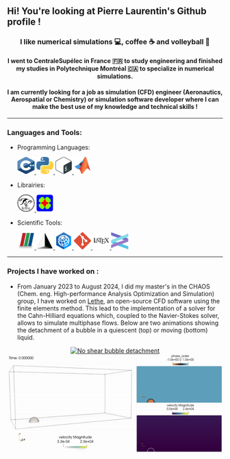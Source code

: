 ## Hi! You're looking at Pierre Laurentin's Github profile !

<h3 align="center"> I like numerical simulations 💻, coffee ☕ and volleyball 🏐  </h3>

<h4 align="center"> I went to CentraleSupélec in France 🇫🇷 to study engineering and finished my studies in Polytechnique Montréal 🇨🇦 to specialize in numerical simulations. </h4>

<h4 align="center"> I am currently looking for a job as simulation (CFD) engineer (Aeronautics, Aerospatial or Chemistry) or simulation software developer where I can make the best use of my knowledge and technical skills ! </h4>

---

<h3 align="left">Languages and Tools:</h3>

- Programming Languages:
    <p align="left">
        <a href="https://isocpp.org/" target="_blank" rel="noreferrer"> <img src="logos/c.svg" alt="C++" width="40" height="40"/> </a>
        <a href="https://www.python.org/" target="_blank" rel="noreferrer"> <img src="logos/python-5.svg" alt="Python" width="40" height="40"/> </a>
        <a href="https://www.gnu.org/software/bash/" target="_blank" rel="noreferrer"> <img src="logos/bash-2.svg" alt="Bash" width="40" height="40"/> </a>
        <a href="https://www.mathworks.com/products/matlab.html" target="_blank" rel="noreferrer"> <img src="logos/matlab.svg" alt="Matlab" width="40" height="40"/> </a>
    </p>

- Librairies:
    <p align="left">
       <a href="https://chaos-polymtl.github.io/lethe/" target="_blank" rel="noreferrer"> <img src="logos/round-logo-with-bkgd.png" alt="Lethe" width="40" height="40"/> </a>
       <a href="https://www.dealii.org/" target="_blank" rel="noreferrer"> <img src="logos/dealii-petit-no-bg.png" alt="deal.ii" width="40" height="40"/> </a>
        
    </p>

- Scientific Tools:
    <p align="left">
        <a href="https://www.paraview.org/" target="_blank" rel="noreferrer"> <img src="logos/paraview.png" alt="Paraview" width="40" height="40"/> </a>
        <a href="https://gmsh.info/" target="_blank" rel="noreferrer"> <img src="logos/gmsh-cropped.png" alt="Gmsh" width="40" height="40"/> </a>
        <a href="https://www.cfd-technologies.co.uk/fidelity-pointwise/" target="_blank" rel="noreferrer"> <img src="logos/fidelity_512x512.png" alt="Fidelity Pointwise" width="40" height="40"/> </a>
        <a href="https://git-scm.com/" target="_blank" rel="noreferrer"> <img src="logos/git-icon.svg" alt="Git" width="40" height="40"/> </a>
        <a href="https://www.latex-project.org/" target="_blank" rel="noreferrer"> <img src="logos/latex.svg" alt="LaTeX" width="40" height="40"/> </a>
        <a href="https://helix-editor.com/" target="_blank" rel="noreferrer"> <img src="logos/helix_no_text.svg" alt="Helix" width="40" height="40"/> </a>
    </p>

---
<h3> Projects I have worked on : </h3>

- From January 2023 to August 2024, I did my master's in the CHAOS (Chem. eng. High-performance Analysis Optimization and Simulation) group, I have worked on [Lethe](https://github.com/chaos-polymtl/lethe), an open-source CFD software using the finite elements method. This lead to the implementation of a solver for the Cahn-Hilliard equations which, coupled to the Navier-Stokes solver, allows to simulate multiphase flows. Below are two animations showing the detachment of a bubble in a quiescent (top) or moving (bottom) liquid.
<p align="center">
    <a href="https://github.com/chaos-polymtl/lethe" target="_blank" rel="noreferrer">
        <img src="animations/low_sigma_no_shear.gif" alt="No shear bubble detachment" width="400" height="229"/>
    </a>
    <a href="https://github.com/chaos-polymtl/lethe" target="_blank" rel="noreferrer">
        <img src="animations/low_sigma_shear.gif" alt="Shear bubble detachment" width="518" height="229"/>
    </a>
</p>





<!--
- 🔭 I’m currently working on ...
- 🌱 I’m currently learning ...
- 👯 I’m looking to collaborate on ...
- 🤔 I’m looking for help with ...
- 💬 Ask me about ...
- 📫 How to reach me: ...
- 😄 Pronouns: ...
- ⚡ Fun fact: ...
-->

